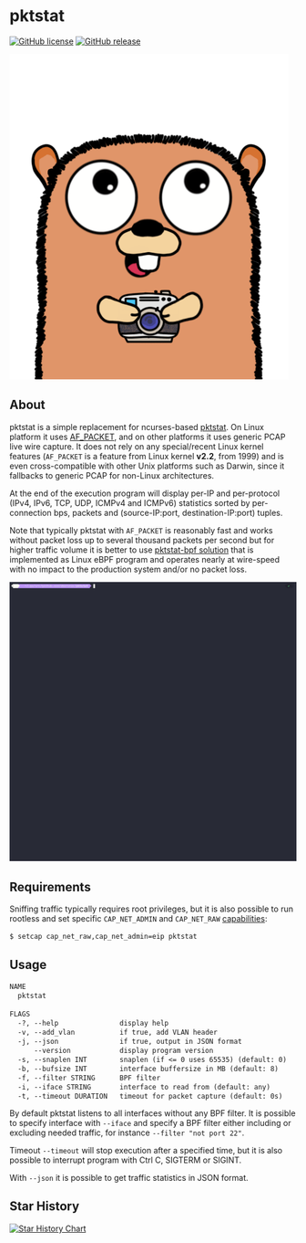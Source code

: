# pktstat

[![GitHub license](https://img.shields.io/github/license/dkorunic/pktstat)](https://github.com/dkorunic/pktstat/blob/master/LICENSE)
[![GitHub release](https://img.shields.io/github/release/dkorunic/pktstat)](https://github.com/dkorunic/pktstat/releases/latest)

![](gopher.png)

## About

pktstat is a simple replacement for ncurses-based [pktstat](https://github.com/dleonard0/pktstat). On Linux platform it uses [AF_PACKET](https://doc.dpdk.org/guides/nics/af_packet.html), and on other platforms it uses generic PCAP live wire capture. It does not rely on any special/recent Linux kernel features (`AF_PACKET` is a feature from Linux kernel **v2.2**, from 1999) and is even cross-compatible with other Unix platforms such as Darwin, since it fallbacks to generic PCAP for non-Linux architectures.

At the end of the execution program will display per-IP and per-protocol (IPv4, IPv6, TCP, UDP, ICMPv4 and ICMPv6) statistics sorted by per-connection bps, packets and (source-IP:port, destination-IP:port) tuples.

Note that typically pktstat with `AF_PACKET` is reasonably fast and works without packet loss up to several thousand packets per second but for higher traffic volume it is better to use [pktstat-bpf solution](https://github.com/dkorunic/pktstat-bpf) that is implemented as Linux eBPF program and operates nearly at wire-speed with no impact to the production system and/or no packet loss.

![Demo](demo.gif)

## Requirements

Sniffing traffic typically requires root privileges, but it is also possible to run rootless and set specific `CAP_NET_ADMIN` and `CAP_NET_RAW` [capabilities](https://man7.org/linux/man-pages/man7/capabilities.7.html):

```shell
$ setcap cap_net_raw,cap_net_admin=eip pktstat
```

## Usage

```shell
NAME
  pktstat

FLAGS
  -?, --help               display help
  -v, --add_vlan           if true, add VLAN header
  -j, --json               if true, output in JSON format
      --version            display program version
  -s, --snaplen INT        snaplen (if <= 0 uses 65535) (default: 0)
  -b, --bufsize INT        interface buffersize in MB (default: 8)
  -f, --filter STRING      BPF filter
  -i, --iface STRING       interface to read from (default: any)
  -t, --timeout DURATION   timeout for packet capture (default: 0s)
```

By default pktstat listens to all interfaces without any BPF filter. It is possible to specify interface with `--iface` and specify a BPF filter either including or excluding needed traffic, for instance `--filter "not port 22"`.

Timeout `--timeout` will stop execution after a specified time, but it is also possible to interrupt program with Ctrl C, SIGTERM or SIGINT.

With `--json` it is possible to get traffic statistics in JSON format.

## Star History

[![Star History Chart](https://api.star-history.com/svg?repos=dkorunic/pktstat&type=Date)](https://star-history.com/#dkorunic/pktstat&Date)
